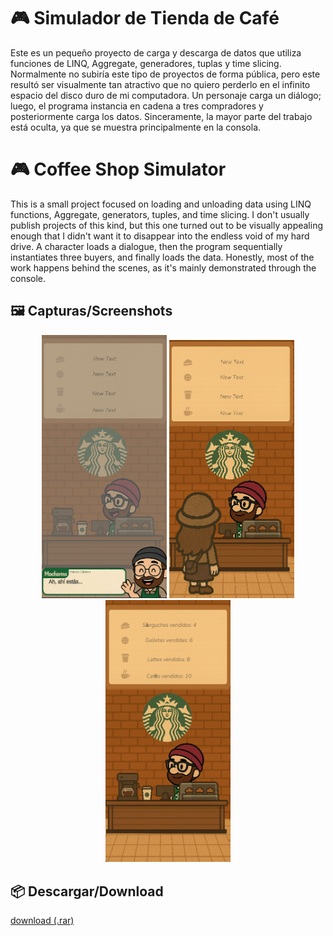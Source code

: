 # 🎮 Simulador de Tienda de Café
Este es un pequeño proyecto de carga y descarga de datos que utiliza funciones de LINQ, Aggregate, generadores, tuplas y time slicing.
Normalmente no subiría este tipo de proyectos de forma pública, pero este resultó ser visualmente tan atractivo que no quiero perderlo en el infinito espacio del disco duro de mi computadora.
Un personaje carga un diálogo; luego, el programa instancia en cadena a tres compradores y posteriormente carga los datos.
Sinceramente, la mayor parte del trabajo está oculta, ya que se muestra principalmente en la consola.

# 🎮 Coffee Shop Simulator
This is a small project focused on loading and unloading data using LINQ functions, Aggregate, generators, tuples, and time slicing.
I don't usually publish projects of this kind, but this one turned out to be visually appealing enough that I didn't want it to disappear into the endless void of my hard drive.
A character loads a dialogue, then the program sequentially instantiates three buyers, and finally loads the data.
Honestly, most of the work happens behind the scenes, as it's mainly demonstrated through the console.


## 🖼️ Capturas/Screenshots

<p align="center">
  <img src="images/1.png" width="200"/>
  <img src="images/2.png" width="200"/>
  <img src="images/3.png" width="200"/>
</p>

## 📦 Descargar/Download 
[download (.rar)](https://github.com/FacundoJavierOlmedo/parcial1-inteligencia-artificial-2/releases/latest)

